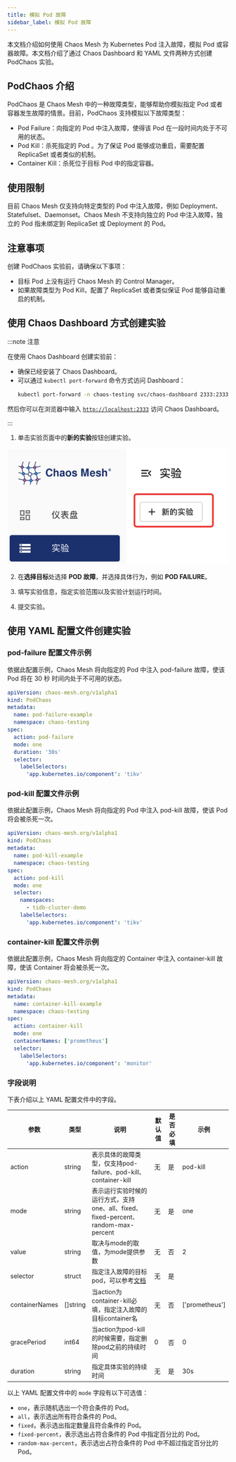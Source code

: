 ```yaml
---
title: 模拟 Pod 故障
sidebar_label: 模拟 Pod 故障
---
```


本文档介绍如何使用 Chaos Mesh 为 Kubernetes Pod 注入故障，模拟 Pod 或容器故障。本文档介绍了通过 Chaos Dashboard 和 YAML 文件两种方式创建 PodChaos 实验。

## PodChaos 介绍
PodChaos 是 Chaos Mesh 中的一种故障类型，能够帮助你模拟指定 Pod 或者容器发生故障的情景。目前，PodChaos 支持模拟以下故障类型：

- Pod Failure：向指定的 Pod 中注入故障，使得该 Pod 在一段时间内处于不可用的状态。
- Pod Kill：杀死指定的 Pod 。为了保证 Pod 能够成功重启，需要配置 ReplicaSet 或者类似的机制。
- Container Kill：杀死位于目标 Pod 中的指定容器。

## 使用限制
目前 Chaos Mesh 仅支持向特定类型的 Pod 中注入故障，例如 Deployment、Statefulset、Daemonset。Chaos Mesh 不支持向独立的 Pod 中注入故障，独立的 Pod 指未绑定到 ReplicaSet 或 Deployment 的 Pod。

## 注意事项
创建 PodChaos 实验前，请确保以下事项：
+ 目标 Pod 上没有运行 Chaos Mesh 的 Control Manager。
+ 如果故障类型为 Pod Kill，配置了 ReplicaSet 或者类似保证 Pod 能够自动重启的机制。

## 使用 Chaos Dashboard 方式创建实验

:::note 注意

在使用 Chaos Dashboard 创建实验前：
+ 确保已经安装了 Chaos Dashboard。
+ 可以通过 `kubectl port-forward` 命令方式访问 Dashboard：
    ```bash
    kubectl port-forward -n chaos-testing svc/chaos-dashboard 2333:2333
    ```
然后你可以在浏览器中输入 [`http://localhost:2333`](http://localhost:2333) 访问 Chaos Dashboard。

:::

1. 单击实验页面中的**新的实验**按钮创建实验。

![img](./img/create-pod-chaos-on-dashborad-1.jpg)

2. 在**选择目标**处选择 **POD 故障**，并选择具体行为，例如 **POD FAILURE**。

3. 填写实验信息，指定实验范围以及实验计划运行时间。

4. 提交实验。

## 使用 YAML 配置文件创建实验
### pod-failure 配置文件示例

依据此配置示例，Chaos Mesh 将向指定的 Pod 中注入 pod-failure 故障，使该 Pod 将在 30 秒 时间内处于不可用的状态。

```yaml
apiVersion: chaos-mesh.org/v1alpha1
kind: PodChaos
metadata:
  name: pod-failure-example
  namespace: chaos-testing
spec:
  action: pod-failure
  mode: one
  duration: '30s'
  selector:
    labelSelectors:
      'app.kubernetes.io/component': 'tikv'
```

### pod-kill 配置文件示例

依据此配置示例，Chaos Mesh 将向指定的 Pod 中注入 pod-kill 故障，使该 Pod 将会被杀死一次。

```yaml
apiVersion: chaos-mesh.org/v1alpha1
kind: PodChaos
metadata:
  name: pod-kill-example
  namespace: chaos-testing
spec:
  action: pod-kill
  mode: one
  selector:
    namespaces:
      - tidb-cluster-demo
    labelSelectors:
      'app.kubernetes.io/component': 'tikv'
```

### container-kill 配置文件示例

依据此配置示例，Chaos Mesh 将向指定的 Container 中注入 container-kill 故障，使该 Container 将会被杀死一次。

```yaml
apiVersion: chaos-mesh.org/v1alpha1
kind: PodChaos
metadata:
  name: container-kill-example
  namespace: chaos-testing
spec:
  action: container-kill
  mode: one
  containerNames: ['prometheus']
  selector:
    labelSelectors:
      'app.kubernetes.io/component': 'monitor'
```

### 字段说明

下表介绍以上 YAML 配置文件中的字段。

|参数|类型|说明|默认值|是否必填|示例|
|---|---|---|---|---|---|
|action|string|表示具体的故障类型，仅支持pod-failure、pod-kill、container-kill|无|是|pod-kill|
|mode|string|表示运行实验时候的运行方式，支持one、all、fixed、fixed-percent、random-max-percent|无|是|one|
|value|string|取决与mode的取值，为mode提供参数|无|否|2|
|selector|struct|指定注入故障的目标pod，可以参考[文档](./define-chaos-experiment-scope.md)|无|是||
|containerNames|[]string|当action为container-kill必填，指定注入故障的目标container名|无|否|['prometheus']|
|gracePeriod|int64|当action为pod-kill的时候需要，指定删除pod之前的持续时间 |0|否|0|
|duration|string|指定具体实验的持续时间|无|是|30s|

以上 YAML 配置文件中的 `mode` 字段有以下可选值：
    
- `one`，表示随机选出一个符合条件的 Pod。
- `all`，表示选出所有符合条件的 Pod。
- `fixed`，表示选出指定数量且符合条件的 Pod。
- `fixed-percent`，表示选出占符合条件的 Pod 中指定百分比的 Pod。
- `random-max-percent`，表示选出占符合条件的 Pod 中不超过指定百分比的 Pod。
